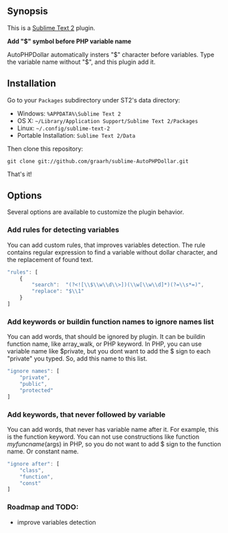## Synopsis

This is a [Sublime Text 2](http://www.sublimetext.com/2) plugin.

**Add "$" symbol before PHP variable name**

AutoPHPDollar automatically insters "$" character before variables.
Type the variable name without "$", and this plugin add it.

## Installation

Go to your `Packages` subdirectory under ST2's data directory:

* Windows: `%APPDATA%\Sublime Text 2`
* OS X: `~/Library/Application Support/Sublime Text 2/Packages`
* Linux: `~/.config/sublime-text-2`
* Portable Installation: `Sublime Text 2/Data`

Then clone this repository:

    git clone git://github.com/graarh/sublime-AutoPHPDollar.git

That's it!

## Options

Several options are available to customize the plugin behavior.

### Add rules for detecting variables

You can add custom rules, that improves variables detection.
The rule contains regular expression to find a variable without
dollar character, and the replacement of found text.

``` js
"rules": [
    {
        "search":  "(?<![\\$\\w\\d\\>])(\\w[\\w\\d]*)(?=\\s*=)",
        "replace": "$\\1"
    }
]
```

### Add keywords or buildin function names to ignore names list

You can add words, that should be ignored by plugin. It can be buildin function name, like array_walk, or PHP keyword. In PHP, you can use variable name like $private, but you dont want
to add the $ sign to each "private" you typed. So, add this name to this list.
``` js
"ignore names": [
    "private",
    "public",
    "protected"
]
```

### Add keywords, that never followed by variable

You can add words, that never has variable name after it. For example, this is the function keyword.
You can not use constructions like function $myfuncname($args) in PHP, so you do not want to add $ sign to the function name. Or constant name.

``` js
"ignore after": [
    "class",
    "function",
    "const"
]
```

### Roadmap and TODO:
- improve variables detection
